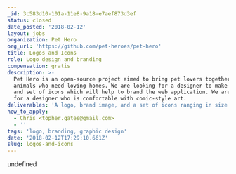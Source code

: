 ```yaml
---
_id: 3c583d10-101a-11e8-9a18-e7aef873d3ef
status: closed
date_posted: '2018-02-12'
layout: jobs
organization: Pet Hero
org_url: 'https://github.com/pet-heroes/pet-hero'
title: Logos and Icons
role: Logo design and branding
compensation: gratis
description: >-
  Pet Hero is an open-source project aimed to bring pet lovers together with
  animals who need loving homes. We are looking for a designer to make our logo
  and set of icons which will help to brand the web application. We are looking
  for a designer who is comfortable with comic-style art.
deliverables: 'A logo, brand image, and a set of icons ranging in size'
how_to_apply:
  - Chris <topher.gates@gmail.com>
  - ''
tags: 'logo, branding, graphic design'
date: '2018-02-12T17:29:10.661Z'
slug: logos-and-icons
---
```

undefined
